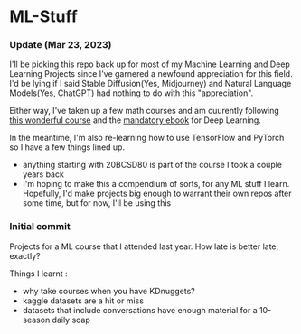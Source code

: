 # ML-Stuff
  <h3>Update (Mar 23, 2023)</h3>
  
  I'll be picking this repo back up for most of my Machine Learning and Deep Learning Projects since I've garnered a newfound appreciation for this field. I'd be lying if I said Stable Diffusion(Yes, Midjourney) and Natural Language Models(Yes, ChatGPT) had nothing to do with this "appreciation".  
  
Either way, I've taken up a few math courses and am cuurently following <a href="https://nptel.ac.in/courses/106106184">this wonderful course</a> and the <a href="http://neuralnetworksanddeeplearning.com/">mandatory ebook</a> for Deep Learning. 

In the meantime, I'm also re-learning how to use TensorFlow and PyTorch so I have a few things lined up.  

- anything starting with 20BCSD80 is part of the course I took a couple years back
- I'm hoping to make this a compendium of sorts, for any ML stuff I learn. Hopefully, I'd make projects big enough to warrant their own repos after some time, but for now, I'll be using this  

<h3>Initial commit</h3>
Projects for a ML course that I attended last year.  
How late is better late, exactly?  
  
  Things I learnt :   
  - why take courses when you have KDnuggets?  
  - kaggle datasets are a hit or miss  
  - datasets that include conversations have enough material for a 10-season daily soap
  
